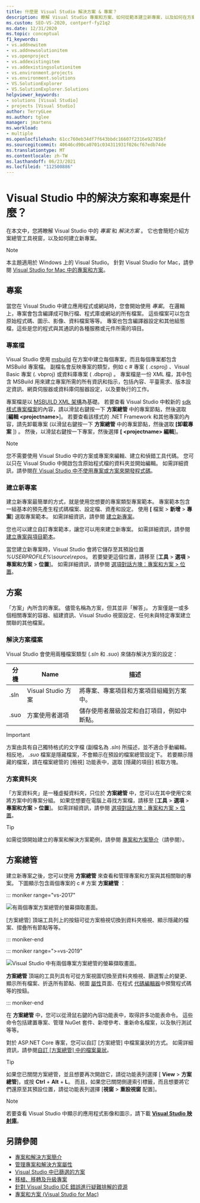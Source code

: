 ```yaml
---
title: 什麼是 Visual Studio 解決方案 & 專案？
description: 瞭解 Visual Studio 專案和方案、如何從範本建立新專案，以及如何在方案總管中查看 & 管理專案。
ms.custom: SEO-VS-2020, contperf-fy21q2
ms.date: 12/31/2020
ms.topic: conceptual
f1_keywords:
- vs.addnewitem
- vs.addnewsolutionitem
- vs.openproject
- vs.addexistingitem
- vs.addexistingsolutionitem
- vs.environment.projects
- vs.environment.solutions
- VS.SolutionExplorer
- VS.SolutionExplorer.Solutions
helpviewer_keywords:
- solutions [Visual Studio]
- projects [Visual Studio]
author: TerryGLee
ms.author: tglee
manager: jmartens
ms.workload:
- multiple
ms.openlocfilehash: 61cc760eb34df7f643bbdc16607f2316e92785bf
ms.sourcegitcommit: 40646cd90ca0701c034311931f026cf67edb74de
ms.translationtype: MT
ms.contentlocale: zh-TW
ms.lasthandoff: 06/23/2021
ms.locfileid: "112500886"
---
```

# <a name="what-are-solutions-and-projects-in-visual-studio"></a>Visual Studio 中的解決方案和專案是什麼？

在本文中，您將瞭解 Visual Studio 中的 *專案* 和 *解決方案* 。 它也會簡短介紹方案總管工具視窗，以及如何建立新專案。

> [!NOTE]
> 本主題適用於 Windows 上的 Visual Studio。 針對 Visual Studio for Mac，請參閱 [Visual Studio for Mac 中的專案和方案](/visualstudio/mac/projects-and-solutions)。

## <a name="projects"></a>專案

當您在 Visual Studio 中建立應用程式或網站時，您會開始使用 *專案*。 在邏輯上，專案會包含編譯成可執行檔、程式庫或網站的所有檔案。 這些檔案可以包含原始程式碼、圖示、影像、資料檔案等等。 專案也包含編譯器設定和其他組態檔，這些是您的程式與其通訊的各種服務或元件所需的項目。

### <a name="project-file"></a>專案檔

Visual Studio 使用 [msbuild](../msbuild/msbuild.md) 在方案中建立每個專案，而且每個專案都包含 MSBuild 專案檔。 副檔名會反映專案的類型，例如 c # 專案 ( .csproj) 、Visual Basic 專案 (. vbproj) 或資料庫專案 ( .dbproj) 。 專案檔是一份 XML 檔，其中包含 MSBuild 用來建立專案所需的所有資訊和指示，包括內容、平臺需求、版本設定資訊、網頁伺服器或資料庫伺服器設定，以及要執行的工作。

專案檔是以 [MSBUILD XML 架構](../msbuild/msbuild-project-file-schema-reference.md)為基礎。 若要查看 Visual Studio 中較新的 [sdk 樣式專案檔案](../msbuild/how-to-use-project-sdk.md)的內容，請以滑鼠右鍵按一下 **方案總管** 中的專案節點，然後選取 [**編輯 \<projectname\>**]。 若要查看該樣式的 .NET Framework 和其他專案的內容，請先卸載專案 (以滑鼠右鍵按一下 **方案總管** 中的專案節點，然後選取 **[卸載專案** ]) 。 然後，以滑鼠右鍵按一下專案，然後選擇 **[ \<projectname\> 編輯**]。

> [!NOTE]
> 您不需要使用 Visual Studio 中的方案或專案來編輯、建立和偵錯工具代碼。 您可以只在 Visual Studio 中開啟包含原始程式檔的資料夾並開始編輯。 如需詳細資訊，請參閱[在 Visual Studio 中不使用專案或方案來開發程式碼](../ide/develop-code-in-visual-studio-without-projects-or-solutions.md)。

### <a name="create-new-projects"></a>建立新專案

建立新專案最簡單的方式，就是使用您想要的專案類型專案範本。 專案範本包含一組基本的預先產生程式碼檔案、設定檔、資產和設定。 使用 **[** 檔案  >  **新增**  >  **專案**] 選取專案範本。 如需詳細資訊，請參閱 [建立新專案](create-new-project.md)。

您也可以建立自訂專案範本，讓您可以用來建立新專案。 如需詳細資訊，請參閱[建立專案與項目範本](../ide/creating-project-and-item-templates.md)。

當您建立新專案時，Visual Studio 會將它儲存至其預設位置 *%USERPROFILE%\source\repos*。 若要變更這個位置，請移至 [**工具**  >  **選項**  >  **專案和方案**  >  **位置**]。 如需詳細資訊，請參閱 [選項對話方塊：專案和方案 > 位置](./reference/projects-solutions-locations-options.md)。

## <a name="solutions"></a>方案

「方案」內所含的專案。 儘管名稱為方案，但其並非「解答」。 方案僅是一或多個相關專案的容器、組建資訊、Visual Studio 視窗設定、任何未與特定專案建立關聯的其他檔案。

### <a name="solution-file"></a>解決方案檔案

Visual Studio 會使用兩種檔案類型 (*.sln* 和 *.suo*) 來儲存解決方案的設定：

|分機|Name|描述|
|---------------|----------|-----------------|
|.sln|Visual Studio 方案|將專案、專案項目和方案項目組織到方案中。|
|.suo|方案使用者選項|儲存使用者層級設定和自訂項目，例如中斷點。|

> [!IMPORTANT]
> 方案由具有自己獨特格式的文字檔 (副檔名為 *.sln*) 所描述，並不適合手動編輯。 相反地， *.suo* 檔案是隱藏檔案，不會顯示在預設的檔案總管設定下。 若要顯示隱藏的檔案，請在檔案總管的 [檢視] 功能表中，選取 [隱藏的項目] 核取方塊。

### <a name="solution-folder"></a>方案資料夾

「方案資料夾」是一種虛擬資料夾，只位於 **方案總管** 中，您可以在其中使用它來將方案中的專案分組。 如果您想要在電腦上尋找方案檔，請移至 [**工具**  >  **選項**  >  **專案和方案**  >  **位置**]。 如需詳細資訊，請參閱 [選項對話方塊：專案和方案 > 位置](./reference/projects-solutions-locations-options.md)。

> [!TIP]
> 如需從頭開始建立的專案和解決方案範例，請參閱 [專案和方案簡介](../get-started/tutorial-projects-solutions.md)（請參閱）。

## <a name="solution-explorer"></a>方案總管

建立新專案之後，您可以使用 **方案總管** 來查看和管理專案和方案與其相關聯的專案。 下圖顯示包含兩個專案的 c # 方案 **方案總管** ：

::: moniker range="vs-2017"

![有兩個專案方案總管的螢幕擷取畫面。](../ide/media/vs2015_solution_explorer.png)

[方案總管] 頂端工具列上的按鈕可從方案檢視切換到資料夾檢視、顯示隱藏的檔案、摺疊所有節點等等。

::: moniker-end

::: moniker range=">=vs-2019"

![Visual Studio 中有兩個專案方案總管的螢幕擷取畫面。](../ide/media/solution-explorer.png)

**方案總管** 頂端的工具列具有可從方案視圖切換至資料夾檢視、篩選暫止的變更、顯示所有檔案、折迭所有節點、視圖 [屬性](managing-project-and-solution-properties.md)頁面、在程式 [代碼編輯器](writing-code-in-the-code-and-text-editor.md)中預覽程式碼等的按鈕。

::: moniker-end

在 **方案總管** 中，您可以從滑鼠右鍵的內容功能表中，取得許多功能表命令。 這些命令包括建置專案、管理 NuGet 套件、新增參考、重新命名檔案，以及執行測試等等。

對於 ASP.NET Core 專案，您可以自訂 [方案總管] 中檔案巢狀的方式。 如需詳細資訊，請參閱[自訂 [方案總管] 中的檔案巢狀](file-nesting-solution-explorer.md)。

> [!TIP]
> 如果您已關閉方案總管，並且想要再次開啟它，請從功能表列選擇 [ **View**  >  **方案總管**]，或按 **Ctrl** + **Alt** + **L**。 而且，如果您已關閉側邊索引標籤，而且想要將它們還原至其預設位置，請從功能表列選擇 [**視窗**  >  **重設視窗** 配置]。

> [!NOTE]
> 若要查看 Visual Studio 中顯示的應用程式影像和圖示，請下載 [**Visual Studio 映射庫**](https://www.microsoft.com/download/details.aspx?id=35825)。

## <a name="see-also"></a>另請參閱

- [專案和解決方案簡介](../get-started/tutorial-projects-solutions.md)
- [管理專案和解決方案屬性](managing-project-and-solution-properties.md)
- [Visual Studio 中已篩選的方案](filtered-solutions.md)
- [移植、移轉及升級專案](../porting/port-migrate-and-upgrade-visual-studio-projects.md)
- [針對 Visual Studio IDE 錯誤進行疑難排解的資源](./reference/resources-for-troubleshooting-integrated-development-environment-errors.md)
- [專案和方案 (Visual Studio for Mac)](/visualstudio/mac/projects-and-solutions)
